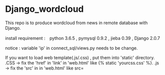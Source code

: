 # Django_wordcloud
This repo is to produce wordcloud from news in remote database with Django.

install requirement :　python 3.6.5 , pymysql 0.9.2 , jieba 0.39 , Django 2.0.7

notice : variable 'ip' in connect_sql/views.py needs to be change.

If you want to load web template(.js/.css) , put them into 'static' directory.
.CSS → fix the 'href' in 'link' in 'web.html' like {% static 'yourcss.css' %}.
.js → fix the 'src' in <scrpit> in 'web.html' like src=<scrpit src="{% static 'yourjs.js' %}"></script>
